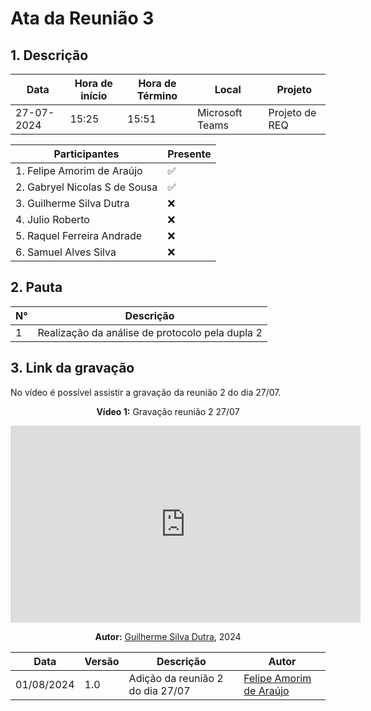 # **Ata da Reunião 3**

## 1. Descrição

| Data       | Hora de início | Hora de Término | Local            | Projeto        |
|------------|-----------------|-----------------|-----------------|----------------|
| 27-07-2024 | 15:25           | 15:51           | Microsoft Teams | Projeto de REQ |

| Participantes                              | Presente       |
|-----------------------------------------|----------|
| 1. Felipe Amorim de Araújo       | ✅       |
| 2. Gabryel Nicolas S de Sousa                 | ✅       |
| 3. Guilherme Silva Dutra                | ❌       |
| 4. Julio Roberto                | ❌       |
| 5. Raquel Ferreira Andrade          | ❌       | 
| 6. Samuel Alves Silva                | ❌       |

## 2. Pauta

| N° | Descrição                               |
|----|-----------------------------------------|
| 1  | Realização da análise de protocolo pela dupla 2         |


## 3. Link da gravação

No vídeo é possível assistir a gravação da reunião 2 do dia 27/07.

<center>

**Vídeo 1:** Gravação reunião 2 27/07

<iframe width="560" height="315" src="https://www.youtube.com/embed/FvnafvPvF7k?si=CAnfriMRqzXIVVTm" title="Análise de Protocolo pela dupla 2" frameborder="0" allow="accelerometer; autoplay; clipboard-write; encrypted-media; gyroscope; picture-in-picture; web-share" referrerpolicy="strict-origin-when-cross-origin" allowfullscreen></iframe>

**Autor:** [Guilherme Silva Dutra](https://github.com/GuiDutra21), 2024

</center>


| Data | Versão | Descrição | Autor |
| ---- | ------ | --------- | ----- |
| 01/08/2024 | 1.0 | Adição da reunião 2 do dia 27/07 | [Felipe Amorim de Araújo](https://github.com/lipeaaraujo) |